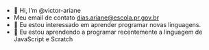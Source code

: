 - 👋 Hi, I’m @victor-ariane
- Meu email de contato dias.ariane@escola.pr.gov.br
- 👀 Eu estou interessado em aprender programar novas linguagens.
- 🌱 Eu estou aprendendo a programar recentemente a linguagem de JavaScript e Scratch
